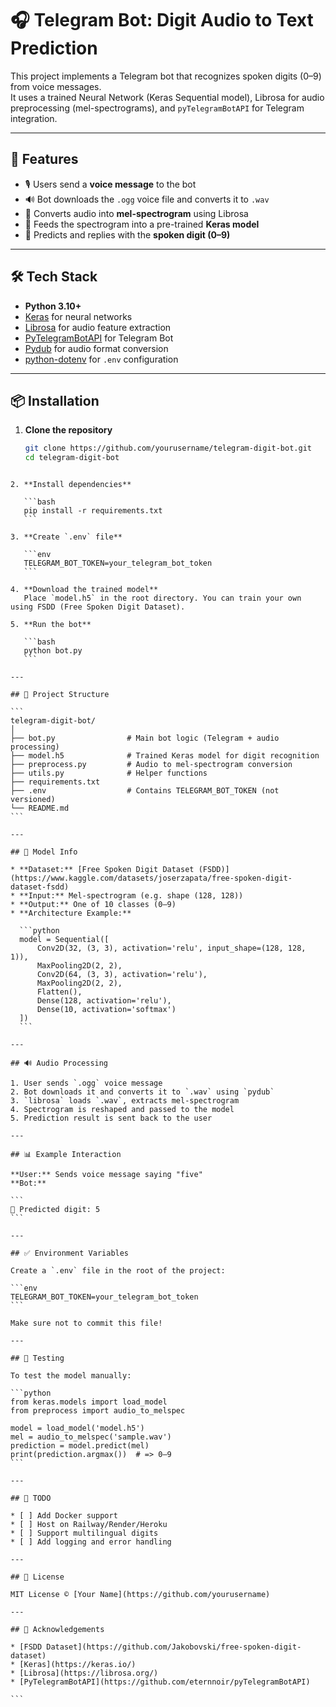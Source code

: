 # 🎧 Telegram Bot: Digit Audio to Text Prediction

This project implements a Telegram bot that recognizes spoken digits (0–9) from voice messages.  
It uses a trained Neural Network (Keras Sequential model), Librosa for audio preprocessing (mel-spectrograms), and `pyTelegramBotAPI` for Telegram integration.

---

## 🚀 Features

- 🎙️ Users send a **voice message** to the bot
- 🔊 Bot downloads the `.ogg` voice file and converts it to `.wav`
- 🎼 Converts audio into **mel-spectrogram** using Librosa
- 🧠 Feeds the spectrogram into a pre-trained **Keras model**
- 🔢 Predicts and replies with the **spoken digit (0–9)**

---

## 🛠️ Tech Stack

- **Python 3.10+**
- [Keras](https://keras.io/) for neural networks
- [Librosa](https://librosa.org/) for audio feature extraction
- [PyTelegramBotAPI](https://github.com/eternnoir/pyTelegramBotAPI) for Telegram Bot
- [Pydub](https://github.com/jiaaro/pydub) for audio format conversion
- [python-dotenv](https://github.com/theskumar/python-dotenv) for `.env` configuration

---

## 📦 Installation

1. **Clone the repository**
   ```bash
   git clone https://github.com/yourusername/telegram-digit-bot.git
   cd telegram-digit-bot
````

2. **Install dependencies**

   ```bash
   pip install -r requirements.txt
   ```

3. **Create `.env` file**

   ```env
   TELEGRAM_BOT_TOKEN=your_telegram_bot_token
   ```

4. **Download the trained model**
   Place `model.h5` in the root directory. You can train your own using FSDD (Free Spoken Digit Dataset).

5. **Run the bot**

   ```bash
   python bot.py
   ```

---

## 📁 Project Structure

```
telegram-digit-bot/
│
├── bot.py                # Main bot logic (Telegram + audio processing)
├── model.h5              # Trained Keras model for digit recognition
├── preprocess.py         # Audio to mel-spectrogram conversion
├── utils.py              # Helper functions
├── requirements.txt
├── .env                  # Contains TELEGRAM_BOT_TOKEN (not versioned)
└── README.md
```

---

## 🧠 Model Info

* **Dataset:** [Free Spoken Digit Dataset (FSDD)](https://www.kaggle.com/datasets/joserzapata/free-spoken-digit-dataset-fsdd)
* **Input:** Mel-spectrogram (e.g. shape (128, 128))
* **Output:** One of 10 classes (0–9)
* **Architecture Example:**

  ```python
  model = Sequential([
      Conv2D(32, (3, 3), activation='relu', input_shape=(128, 128, 1)),
      MaxPooling2D(2, 2),
      Conv2D(64, (3, 3), activation='relu'),
      MaxPooling2D(2, 2),
      Flatten(),
      Dense(128, activation='relu'),
      Dense(10, activation='softmax')
  ])
  ```

---

## 🔊 Audio Processing

1. User sends `.ogg` voice message
2. Bot downloads it and converts it to `.wav` using `pydub`
3. `librosa` loads `.wav`, extracts mel-spectrogram
4. Spectrogram is reshaped and passed to the model
5. Prediction result is sent back to the user

---

## 📊 Example Interaction

**User:** Sends voice message saying "five"
**Bot:**

```
🧠 Predicted digit: 5
```

---

## ✅ Environment Variables

Create a `.env` file in the root of the project:

```env
TELEGRAM_BOT_TOKEN=your_telegram_bot_token
```

Make sure not to commit this file!

---

## 🧪 Testing

To test the model manually:

```python
from keras.models import load_model
from preprocess import audio_to_melspec

model = load_model('model.h5')
mel = audio_to_melspec('sample.wav')
prediction = model.predict(mel)
print(prediction.argmax())  # => 0–9
```

---

## 📌 TODO

* [ ] Add Docker support
* [ ] Host on Railway/Render/Heroku
* [ ] Support multilingual digits
* [ ] Add logging and error handling

---

## 📜 License

MIT License © [Your Name](https://github.com/yourusername)

---

## 🙌 Acknowledgements

* [FSDD Dataset](https://github.com/Jakobovski/free-spoken-digit-dataset)
* [Keras](https://keras.io/)
* [Librosa](https://librosa.org/)
* [PyTelegramBotAPI](https://github.com/eternnoir/pyTelegramBotAPI)

```
